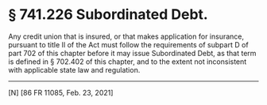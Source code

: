 # § 741.226   Subordinated Debt.

Any credit union that is insured, or that makes application for insurance, pursuant to title II of the Act must follow the requirements of subpart D of part 702 of this chapter before it may issue Subordinated Debt, as that term is defined in § 702.402 of this chapter, and to the extent not inconsistent with applicable state law and regulation.



---

[N] [86 FR 11085, Feb. 23, 2021]




